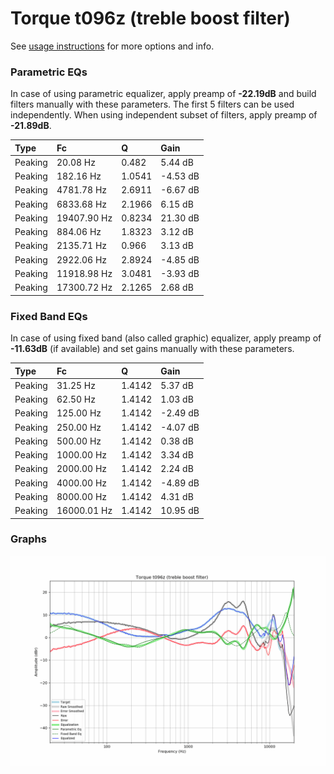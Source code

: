# Torque t096z (treble boost filter)
See [usage instructions](https://github.com/jaakkopasanen/AutoEq#usage) for more options and info.

### Parametric EQs
In case of using parametric equalizer, apply preamp of **-22.19dB** and build filters manually
with these parameters. The first 5 filters can be used independently.
When using independent subset of filters, apply preamp of **-21.89dB**.

| Type    | Fc          |      Q | Gain     |
|:--------|:------------|:-------|:---------|
| Peaking | 20.08 Hz    | 0.482  | 5.44 dB  |
| Peaking | 182.16 Hz   | 1.0541 | -4.53 dB |
| Peaking | 4781.78 Hz  | 2.6911 | -6.67 dB |
| Peaking | 6833.68 Hz  | 2.1966 | 6.15 dB  |
| Peaking | 19407.90 Hz | 0.8234 | 21.30 dB |
| Peaking | 884.06 Hz   | 1.8323 | 3.12 dB  |
| Peaking | 2135.71 Hz  | 0.966  | 3.13 dB  |
| Peaking | 2922.06 Hz  | 2.8924 | -4.85 dB |
| Peaking | 11918.98 Hz | 3.0481 | -3.93 dB |
| Peaking | 17300.72 Hz | 2.1265 | 2.68 dB  |

### Fixed Band EQs
In case of using fixed band (also called graphic) equalizer, apply preamp of **-11.63dB**
(if available) and set gains manually with these parameters.

| Type    | Fc          |      Q | Gain     |
|:--------|:------------|:-------|:---------|
| Peaking | 31.25 Hz    | 1.4142 | 5.37 dB  |
| Peaking | 62.50 Hz    | 1.4142 | 1.03 dB  |
| Peaking | 125.00 Hz   | 1.4142 | -2.49 dB |
| Peaking | 250.00 Hz   | 1.4142 | -4.07 dB |
| Peaking | 500.00 Hz   | 1.4142 | 0.38 dB  |
| Peaking | 1000.00 Hz  | 1.4142 | 3.34 dB  |
| Peaking | 2000.00 Hz  | 1.4142 | 2.24 dB  |
| Peaking | 4000.00 Hz  | 1.4142 | -4.89 dB |
| Peaking | 8000.00 Hz  | 1.4142 | 4.31 dB  |
| Peaking | 16000.01 Hz | 1.4142 | 10.95 dB |

### Graphs
![](./Torque%20t096z%20(treble%20boost%20filter).png)